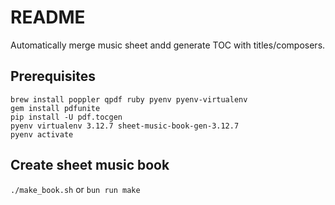 # README

Automatically merge music sheet andd generate TOC with titles/composers.

## Prerequisites

```
brew install poppler qpdf ruby pyenv pyenv-virtualenv
gem install pdfunite
pip install -U pdf.tocgen
pyenv virtualenv 3.12.7 sheet-music-book-gen-3.12.7
pyenv activate
```

## Create sheet music book

`./make_book.sh` or `bun run make`
